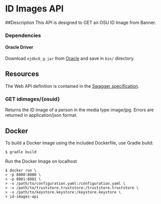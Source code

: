 # ID Images API
##Description
This API is designed to GET an OSU ID Image from Banner.

### Dependencies

#### Oracle Driver

Download `ojdbc6_g.jar` from [Oracle](http://www.oracle.com/technetwork/apps-tech/jdbc-112010-090769.html) and save in `bin/` directory.

## Resources

The Web API definition is contained in the [Swagger specification](swagger.yaml).

### GET idimages/{osuid}
Returns the ID image of a person in the media type image/jpg. Errors are returned in application/json format.

## Docker

To build a Docker image using the included Dockerfile, use Gradle build:

    $ gradle build

Run the Docker Image on localhost

    $ docker run \
    > -p 8080:8080 \
    > -p 8081:8081 \
    > -v /path/to/configuration.yaml:/configuration.yaml \
    > -v /path/to/truststore.truststore:/truststore.truststore \
    > -v /path/to/keystore.keystore:/keystore.keystore \
    > id-images-api
